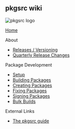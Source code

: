 ## pkgsrc wiki
![pkgsrc logo](https://pkgsrc.joyent.com/img/pkgsrc.svg)

[Home](/joyent/pkgsrc/wiki)

About
* [Releases / Versioning](/joyent/pkgsrc/wiki/about:releases)
* [Quarterly Release Changes](/joyent/pkgsrc/wiki/about:changes)

Package Development
* [Setup](/joyent/pkgsrc/wiki/pkgdev:setup)
* [Building Packages](/joyent/pkgsrc/wiki/pkgdev:building)
* [Creating Packages](/joyent/pkgsrc/wiki/pkgdev:creating)
* [Fixing Packages](/joyent/pkgsrc/wiki/pkgdev:fixing)
* [Signing Packages](/joyent/pkgsrc/wiki/pkgdev:signing)
* [Bulk Builds](/joyent/pkgsrc/wiki/pkgdev:bulk)

External Links
* [The pkgsrc guide](https://www.netbsd.org/docs/pkgsrc/)
